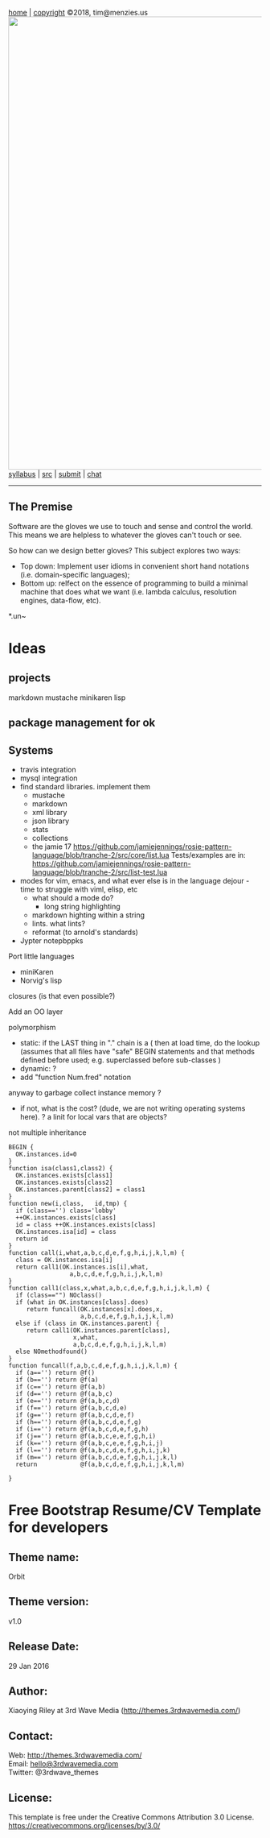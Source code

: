 [home](http://tiny.cc/plm18) |
[copyright](https://github.com/txt/plm18/blob/master/LICENSE.md) &copy;2018, tim&commat;menzies.us
<br>
[<img width=900 src="https://raw.githubusercontent.com/txt/plm18/master/img/banner.png">](http://tiny.cc/plm18)<br>
[syllabus](https://github.com/txt/plm18/blob/master/doc/syllabus.md) |
[src](https://github.com/txt/plm18/tree/master/src) |
[submit](http://tiny.cc/plm18give) |
[chat](https://plm18.slack.com/)


______

## The Premise

Software are the gloves we use to touch and sense and control the world.
This means we are helpless to whatever the
gloves can't touch or see.

So how can we design better gloves? This subject explores two ways:

- Top down: Implement user idioms in convenient short hand notations (i.e. domain-specific languages);
- Bottom up: relfect on the essence of programming to build a minimal machine that does what we want
  (i.e. lambda calculus, resolution engines, data-flow, etc). 


*.un~
# Ideas

## projects

markdown
mustache
minikaren
lisp

## package management for ok


## Systems
- travis integration
- mysql integration
- find standard libraries. implement them
   - mustache
   - markdown
   - xml library
   - json library
   - stats
   - collections
   - the jamie 17
       https://github.com/jamiejennings/rosie-pattern-language/blob/tranche-2/src/core/list.lua
       Tests/examples are in:
       https://github.com/jamiejennings/rosie-pattern-language/blob/tranche-2/src/list-test.lua
- modes for vim, emacs, and what ever else is in the
  language dejour
        - time to struggle with viml, elisp, etc
	- what should a mode do?
        - long string highlighting
	- markdown highting within a string
	- lints. what lints?
	- reformat (to arnold's standards)
- Jypter   notepbppks

Port little languages

- miniKaren
- Norvig's lisp

closures (is that even possible?)

Add an OO layer

polymorphism
- static: if the LAST thing in "." chain is a ( then
  at load time, do the lookup  (assumes that all files
  have "safe" BEGIN statements and that methods defined
  before used; e.g. superclassed before sub-classes
  )
- dynamic: ?
- add "function Num.fred" notation

anyway to garbage collect instance memory ?
- if not, what is the cost? (dude, we are not writing operating
  systems here). ? a linit for local vars that are objects?

not multiple inheritance

```
BEGIN { 
  OK.instances.id=0
}
function isa(class1,class2) {
  OK.instances.exists[class1]
  OK.instances.exists[class2]
  OK.instances.parent[class2] = class1
}
function new(i,class,   id,tmp) {
  if (class=='') class='lobby'
  ++OK.instances.exists[class]
  id = class ++OK.instances.exists[class]
  OK.instances.isa[id] = class
  return id
}
function call(i,what,a,b,c,d,e,f,g,h,i,j,k,l,m) {
  class = OK.instances.isa[i] 
  return call1(OK.instances.is[i],what,
                 a,b,c,d,e,f,g,h,i,j,k,l,m)
}
function call1(class,x,what,a,b,c,d,e,f,g,h,i,j,k,l,m) {
  if (class=="") NOclass()
  if (what in OK.instances[class].does)
     return funcall(OK.instances[x].does,x,
                    a,b,c,d,e,f,g,h,i,j,k,l,m)
  else if (class in OK.instances.parent) {
     return call1(OK.instances.parent[class],
                  x,what,
                  a,b,c,d,e,f,g,h,i,j,k,l,m)
  else NOmethodfound()
}
function funcall(f,a,b,c,d,e,f,g,h,i,j,k,l,m) {
  if (a=='') return @f()
  if (b=='') return @f(a)
  if (c=='') return @f(a,b)
  if (d=='') return @f(a,b,c)
  if (e=='') return @f(a,b,c,d)
  if (f=='') return @f(a,b,c,d,e)
  if (g=='') return @f(a,b,c,d,e,f)
  if (h=='') return @f(a,b,c,d,e,f,g)
  if (i=='') return @f(a,b,c,d,e,f,g,h)
  if (j=='') return @f(a,b,c,e,e,f,g,h,i)
  if (k=='') return @f(a,b,c,e,e,f,g,h,i,j)
  if (l=='') return @f(a,b,c,d,e,f,g,h,i,j,k)
  if (m=='') return @f(a,b,c,d,e,f,g,h,i,j,k,l)
  return            @f(a,b,c,d,e,f,g,h,i,j,k,l,m)

}
```


# Free Bootstrap Resume/CV Template for developers

## Theme name:

Orbit

## Theme version:

v1.0

## Release Date:

29 Jan 2016

## Author: 

Xiaoying Riley at 3rd Wave Media (http://themes.3rdwavemedia.com/)

## Contact:

Web: http://themes.3rdwavemedia.com/  
Email: hello@3rdwavemedia.com  
Twitter: @3rdwave_themes  

## License: 

This template is free under the Creative Commons Attribution 3.0 License.
https://creativecommons.org/licenses/by/3.0/
